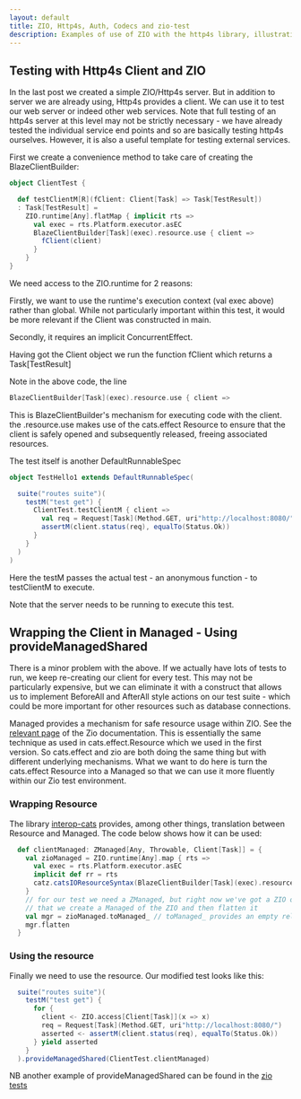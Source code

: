 ```yaml
---
layout: default
title: ZIO, Http4s, Auth, Codecs and zio-test
description: Examples of use of ZIO with the http4s library, illustrating http4s authentication, custom codes and testing with zio-test
---
```


## Testing with Http4s Client and ZIO

In the last post we created a simple ZIO/Http4s server. But in addition to server we are already using, Http4s provides a client.
We can use it to test our web server or indeed other web services. Note that full testing of an http4s server at this level
may not be strictly necessary - we have already tested the individual service end points and so are basically testing http4s ourselves.
However, it is also a useful template for testing external services.

First we create a convenience method to take care of creating the BlazeClientBuilder:
```scala
object ClientTest {

  def testClientM[R](fClient: Client[Task] => Task[TestResult])
  : Task[TestResult] =
    ZIO.runtime[Any].flatMap { implicit rts =>
      val exec = rts.Platform.executor.asEC
      BlazeClientBuilder[Task](exec).resource.use { client =>
        fClient(client)
      }
    }
}
```
We need access to the ZIO.runtime for 2 reasons:

Firstly, we want to use the runtime's execution context (val exec above)
rather than global. While not particularly important within this test, it would be more relevant
if the Client was constructed in main.

Secondly, it requires an implicit ConcurrentEffect.

Having got the Client object we run the function fClient which returns a Task[TestResult]

Note in the above code, the line
```scala
BlazeClientBuilder[Task](exec).resource.use { client =>
```
This is BlazeClientBuilder's mechanism for executing code with the client. the .resource.use makes
use of the cats.effect Resource to ensure that the client is safely opened and subsequently released, freeing associated resources.

The test itself is another DefaultRunnableSpec
```scala
object TestHello1 extends DefaultRunnableSpec(

  suite("routes suite")(
    testM("test get") {
      ClientTest.testClientM { client =>
        val req = Request[Task](Method.GET, uri"http://localhost:8080/")
        assertM(client.status(req), equalTo(Status.Ok))
      }
    }
  )
)
```
Here the testM passes the actual test - an anonymous function - to testClientM to execute.

Note that the server needs to be running to execute this test.

## Wrapping the Client in Managed - Using provideManagedShared

There is a minor problem with the above. If we actually have lots of tests to run, we keep re-creating our client for every test.
This may not be particularly expensive, but we can eliminate it with  a construct that allows us to implement BeforeAll and AfterAll style
actions on our test suite - which could be more important for other resources such as database connections.

Managed provides a mechanism for safe resource usage within ZIO. See the [relevant page](https://zio.dev/docs/datatypes/datatypes_managed) of the Zio documentation.
This is essentially the same technique as used in cats.effect.Resource which we used in the first version.
So cats.effect and zio are both doing the same thing but with different underlying mechanisms. What we want to do here is turn the
cats.effect Resource into a Managed so that we can use it more fluently within our Zio test environment.

### Wrapping Resource
The library [interop-cats](https://github.com/zio/interop-cats) provides, among other things, translation between Resource and Managed.
The code below shows how it can be used:
```scala
  def clientManaged: ZManaged[Any, Throwable, Client[Task]] = {
    val zioManaged = ZIO.runtime[Any].map { rts =>
      val exec = rts.Platform.executor.asEC
      implicit def rr = rts
      catz.catsIOResourceSyntax(BlazeClientBuilder[Task](exec).resource).toManaged
    }
    // for our test we need a ZManaged, but right now we've got a ZIO of a ZManaged. To deal with
    // that we create a Managed of the ZIO and then flatten it
    val mgr = zioManaged.toManaged_ // toManaged_ provides an empty release of the rescoure
    mgr.flatten
  }
```

### Using the resource
Finally we need to use the resource. Our modified test looks like this:
```scala
  suite("routes suite")(
    testM("test get") {
      for {
        client <- ZIO.access[Client[Task]](x => x)
        req = Request[Task](Method.GET, uri"http://localhost:8080/")
        asserted <- assertM(client.status(req), equalTo(Status.Ok))
      } yield asserted
    }
  ).provideManagedShared(ClientTest.clientManaged)
```

NB another example of provideManagedShared can be found in the [zio tests](https://github.com/zio/zio/blob/master/test-tests/shared/src/test/scala/zio/test/ManagedSpec.scala)

